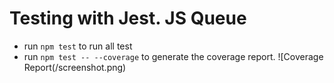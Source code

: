 # Testing with Jest. JS Queue
- run `npm test` to run all test
- run `npm test -- --coverage` to generate the coverage report.
![Coverage Report(/screenshot.png)